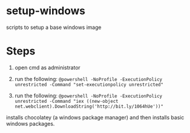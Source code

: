 setup-windows
=============

scripts to setup a base windows image


Steps
=============
1) open cmd as administrator

2) run the following: `@powershell -NoProfile -ExecutionPolicy unrestricted -Command "set-executionpolicy unrestricted"`

3) run the following: `@powershell -NoProfile -ExecutionPolicy unrestricted -Command "iex ((new-object net.webclient).DownloadString('http://bit.ly/1064hUe'))"`

installs chocolatey (a windows package manager) and then installs basic windows packages.